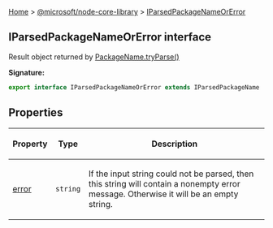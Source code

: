 [Home](./index) &gt; [@microsoft/node-core-library](./node-core-library.md) &gt; [IParsedPackageNameOrError](./node-core-library.iparsedpackagenameorerror.md)

## IParsedPackageNameOrError interface

Result object returned by [PackageName.tryParse()](./node-core-library.packagename.tryparse.md)

<b>Signature:</b>

```typescript
export interface IParsedPackageNameOrError extends IParsedPackageName 
```

## Properties

|  <p>Property</p> | <p>Type</p> | <p>Description</p> |
|  --- | --- | --- |
|  <p>[error](./node-core-library.iparsedpackagenameorerror.error.md)</p> | <p>`string`</p> | <p>If the input string could not be parsed, then this string will contain a nonempty error message. Otherwise it will be an empty string.</p> |

